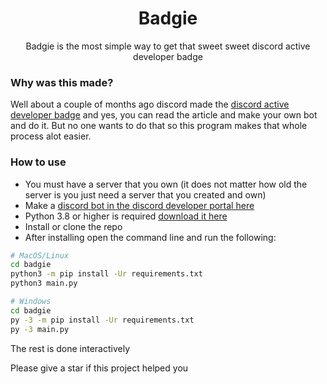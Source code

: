 <h1 align="center">Badgie</h1>
<p align="center">Badgie is the most simple way to get that sweet sweet discord active developer badge</p>

### Why was this made?

Well about a couple of months ago discord made the [discord active developer badge](https://support-dev.discord.com/hc/en-us/articles/10113997751447-Active-Developer-Badge) and yes, you can read the article and make your own bot and do it. But no one wants to do that so this program makes that whole process alot easier.


### How to use

- You must have a server that you own (it does not matter how old the server is you just need a server that you created and own)
- Make a [discord bot in the discord developer portal here](https://discord.com/developers/applications)
- Python 3.8 or higher is required [download it here](https://www.python.org/downloads/)
- Install or clone the repo
- After installing open the command line and run the following:


```bash
# MacOS/Linux
cd badgie
python3 -m pip install -Ur requirements.txt
python3 main.py

# Windows
cd badgie
py -3 -m pip install -Ur requirements.txt
py -3 main.py
```
The rest is done interactively

Please give a star if this project helped you
